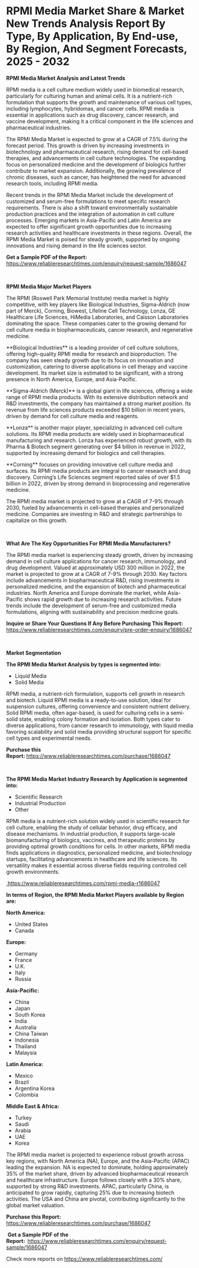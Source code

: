 <p><h1>RPMI Media Market Share & Market New Trends Analysis Report By Type, By Application, By End-use, By Region, And Segment Forecasts, 2025 - 2032</h1></p><p><strong>RPMI Media Market Analysis and Latest Trends</strong></p>
<p><p>RPMI media is a cell culture medium widely used in biomedical research, particularly for culturing human and animal cells. It is a nutrient-rich formulation that supports the growth and maintenance of various cell types, including lymphocytes, hybridomas, and cancer cells. RPMI media is essential in applications such as drug discovery, cancer research, and vaccine development, making it a critical component in the life sciences and pharmaceutical industries.</p><p>The RPMI Media Market is expected to grow at a CAGR of 7.5% during the forecast period. This growth is driven by increasing investments in biotechnology and pharmaceutical research, rising demand for cell-based therapies, and advancements in cell culture technologies. The expanding focus on personalized medicine and the development of biologics further contribute to market expansion. Additionally, the growing prevalence of chronic diseases, such as cancer, has heightened the need for advanced research tools, including RPMI media.</p><p>Recent trends in the RPMI Media Market include the development of customized and serum-free formulations to meet specific research requirements. There is also a shift toward environmentally sustainable production practices and the integration of automation in cell culture processes. Emerging markets in Asia-Pacific and Latin America are expected to offer significant growth opportunities due to increasing research activities and healthcare investments in these regions. Overall, the RPMI Media Market is poised for steady growth, supported by ongoing innovations and rising demand in the life sciences sector.</p></p>
<p><strong>Get a Sample PDF of the Report:&nbsp;</strong> <a href="https://www.reliableresearchtimes.com/enquiry/request-sample/1686047?utm_campaign=2202&utm_medium=2&utm_source=Github&utm_content=ia&utm_term=26012025&utm_id=rpmi-media">https://www.reliableresearchtimes.com/enquiry/request-sample/1686047</a></p>
<p>&nbsp;</p>
<p><strong>RPMI Media Major Market Players</strong></p>
<p><p>The RPMI (Roswell Park Memorial Institute) media market is highly competitive, with key players like Biological Industries, Sigma-Aldrich (now part of Merck), Corning, Biowest, Lifeline Cell Technology, Lonza, GE Healthcare Life Sciences, HiMedia Laboratories, and Caisson Laboratories dominating the space. These companies cater to the growing demand for cell culture media in biopharmaceuticals, cancer research, and regenerative medicine.</p><p>**Biological Industries** is a leading provider of cell culture solutions, offering high-quality RPMI media for research and bioproduction. The company has seen steady growth due to its focus on innovation and customization, catering to diverse applications in cell therapy and vaccine development. Its market size is estimated to be significant, with a strong presence in North America, Europe, and Asia-Pacific.</p><p>**Sigma-Aldrich (Merck)** is a global giant in life sciences, offering a wide range of RPMI media products. With its extensive distribution network and R&D investments, the company has maintained a strong market position. Its revenue from life sciences products exceeded $10 billion in recent years, driven by demand for cell culture media and reagents.</p><p>**Lonza** is another major player, specializing in advanced cell culture solutions. Its RPMI media products are widely used in biopharmaceutical manufacturing and research. Lonza has experienced robust growth, with its Pharma & Biotech segment generating over $4 billion in revenue in 2022, supported by increasing demand for biologics and cell therapies.</p><p>**Corning** focuses on providing innovative cell culture media and surfaces. Its RPMI media products are integral to cancer research and drug discovery. Corning’s Life Sciences segment reported sales of over $1.5 billion in 2022, driven by strong demand in bioprocessing and regenerative medicine.</p><p>The RPMI media market is projected to grow at a CAGR of 7-9% through 2030, fueled by advancements in cell-based therapies and personalized medicine. Companies are investing in R&D and strategic partnerships to capitalize on this growth.</p></p>
<p>&nbsp;</p>
<p><strong>What Are The Key Opportunities For RPMI Media Manufacturers?</strong></p>
<p><p>The RPMI media market is experiencing steady growth, driven by increasing demand in cell culture applications for cancer research, immunology, and drug development. Valued at approximately USD 300 million in 2022, the market is projected to grow at a CAGR of 7-9% through 2030. Key factors include advancements in biopharmaceutical R&D, rising investments in personalized medicine, and the expansion of biotech and pharmaceutical industries. North America and Europe dominate the market, while Asia-Pacific shows rapid growth due to increasing research activities. Future trends include the development of serum-free and customized media formulations, aligning with sustainability and precision medicine goals.</p></p>
<p><strong>Inquire or Share Your Questions If Any Before Purchasing This Report:</strong> <a href="https://www.reliableresearchtimes.com/enquiry/pre-order-enquiry/1686047?utm_campaign=2202&utm_medium=2&utm_source=Github&utm_content=ia&utm_term=26012025&utm_id=rpmi-media">https://www.reliableresearchtimes.com/enquiry/pre-order-enquiry/1686047</a></p>
<p>&nbsp;</p>
<p><strong>Market Segmentation</strong></p>
<p><strong>The RPMI Media Market Analysis by types is segmented into:</strong></p>
<p><ul><li>Liquid Media</li><li>Solid Media</li></ul></p>
<p><p>RPMI media, a nutrient-rich formulation, supports cell growth in research and biotech. Liquid RPMI media is a ready-to-use solution, ideal for suspension cultures, offering convenience and consistent nutrient delivery. Solid RPMI media, often agar-based, is used for culturing cells in a semi-solid state, enabling colony formation and isolation. Both types cater to diverse applications, from cancer research to immunology, with liquid media favoring scalability and solid media providing structural support for specific cell types and experimental needs.</p></p>
<p><strong>Purchase this Report:&nbsp;</strong><a href="https://www.reliableresearchtimes.com/purchase/1686047?utm_campaign=2202&utm_medium=2&utm_source=Github&utm_content=ia&utm_term=26012025&utm_id=rpmi-media">https://www.reliableresearchtimes.com/purchase/1686047</a></p>
<p>&nbsp;</p>
<p><strong>The RPMI Media Market Industry Research by Application is segmented into:</strong></p>
<p><ul><li>Scientific Research</li><li>Industrial Production</li><li>Other</li></ul></p>
<p><p>RPMI media is a nutrient-rich solution widely used in scientific research for cell culture, enabling the study of cellular behavior, drug efficacy, and disease mechanisms. In industrial production, it supports large-scale biomanufacturing of biologics, vaccines, and therapeutic proteins by providing optimal growth conditions for cells. In other markets, RPMI media finds applications in diagnostics, personalized medicine, and biotechnology startups, facilitating advancements in healthcare and life sciences. Its versatility makes it essential across diverse fields requiring controlled cell growth environments.</p></p>
<p><a href="https://www.reliableresearchtimes.com/rpmi-media-r1686047?utm_campaign=2202&utm_medium=2&utm_source=Github&utm_content=ia&utm_term=26012025&utm_id=rpmi-media">&nbsp;https://www.reliableresearchtimes.com/rpmi-media-r1686047</a></p>
<p><strong>In terms of Region, the RPMI Media Market Players available by Region are:</strong></p>
<p>
    <p> <strong> North America: </strong>
        <ul>
            <li>United States</li>
            <li>Canada</li>
        </ul>
        </p> 
    <p> <strong> Europe: </strong>
        <ul>
            <li>Germany</li>
            <li>France</li>
            <li>U.K.</li>
            <li>Italy</li>
            <li>Russia</li>
        </ul>
        </p> 
    <p> <strong> Asia-Pacific: </strong>
        <ul>
            <li>China</li>
            <li>Japan</li>
            <li>South Korea</li>
            <li>India</li>
            <li>Australia</li>
            <li>China Taiwan</li>
            <li>Indonesia</li>
            <li>Thailand</li>
            <li>Malaysia</li>
        </ul>
        </p> 
    <p> <strong> Latin America: </strong>
        <ul>
            <li>Mexico</li>
            <li>Brazil</li>
            <li>Argentina Korea</li>
            <li>Colombia</li>
        </ul>
        </p> 
    <p> <strong> Middle East & Africa: </strong>
        <ul>
            <li>Turkey</li>
            <li>Saudi</li>
            <li>Arabia</li>
            <li>UAE</li>
            <li>Korea</li>
        </ul>
    </p>
    </p>
<p><p>The RPMI media market is projected to experience robust growth across key regions, with North America (NA), Europe, and the Asia-Pacific (APAC) leading the expansion. NA is expected to dominate, holding approximately 35% of the market share, driven by advanced biopharmaceutical research and healthcare infrastructure. Europe follows closely with a 30% share, supported by strong R&D investments. APAC, particularly China, is anticipated to grow rapidly, capturing 25% due to increasing biotech activities. The USA and China are pivotal, contributing significantly to the global market valuation.</p></p>
<p><strong>Purchase this Report: </strong><a href="https://www.reliableresearchtimes.com/purchase/1686047?utm_campaign=2202&utm_medium=2&utm_source=Github&utm_content=ia&utm_term=26012025&utm_id=rpmi-media">https://www.reliableresearchtimes.com/purchase/1686047</a></p>
<p>&nbsp;<strong>Get a Sample PDF of the Report:&nbsp;&nbsp;</strong><a href="https://www.reliableresearchtimes.com/enquiry/request-sample/1686047?utm_campaign=2202&utm_medium=2&utm_source=Github&utm_content=ia&utm_term=26012025&utm_id=rpmi-media">https://www.reliableresearchtimes.com/enquiry/request-sample/1686047</a></p>
<p><strong></strong></p>
<p>Check more reports on <a href="https://www.reliableresearchtimes.com/?utm_campaign=2202&utm_medium=2&utm_source=Github&utm_content=ia&utm_term=26012025&utm_id=rpmi-media">https://www.reliableresearchtimes.com/</a></p>